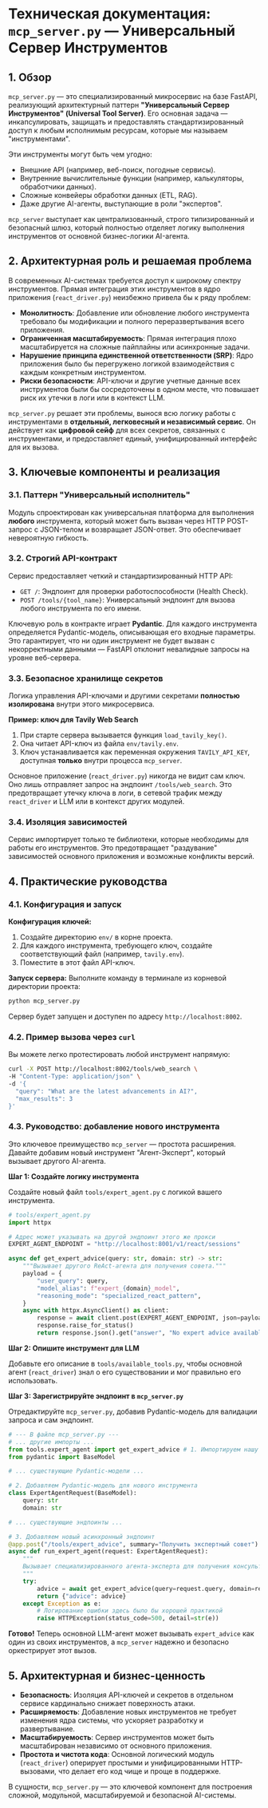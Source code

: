 # Техническая документация: `mcp_server.py` — Универсальный Сервер Инструментов

## 1. Обзор

`mcp_server.py` — это специализированный микросервис на базе FastAPI, реализующий архитектурный паттерн **"Универсальный Сервер Инструментов" (Universal Tool Server)**. Его основная задача — инкапсулировать, защищать и предоставлять стандартизированный доступ к любым исполнимым ресурсам, которые мы называем "инструментами".

Эти инструменты могут быть чем угодно:
*   Внешние API (например, веб-поиск, погодные сервисы).
*   Внутренние вычислительные функции (например, калькуляторы, обработчики данных).
*   Сложные конвейеры обработки данных (ETL, RAG).
*   Даже другие AI-агенты, выступающие в роли "экспертов".

`mcp_server` выступает как централизованный, строго типизированный и безопасный шлюз, который полностью отделяет логику выполнения инструментов от основной бизнес-логики AI-агента.

## 2. Архитектурная роль и решаемая проблема

В современных AI-системах требуется доступ к широкому спектру инструментов. Прямая интеграция этих инструментов в ядро приложения (`react_driver.py`) неизбежно привела бы к ряду проблем:

*   **Монолитность**: Добавление или обновление любого инструмента требовало бы модификации и полного переразвертывания всего приложения.
*   **Ограниченная масштабируемость**: Прямая интеграция плохо масштабируется на сложные пайплайны или асинхронные задачи.
*   **Нарушение принципа единственной ответственности (SRP)**: Ядро приложения было бы перегружено логикой взаимодействия с каждым конкретным инструментом.
*   **Риски безопасности**: API-ключи и другие учетные данные всех инструментов были бы сосредоточены в одном месте, что повышает риск их утечки в логи или в контекст LLM.

`mcp_server.py` решает эти проблемы, вынося всю логику работы с инструментами в **отдельный, легковесный и независимый сервис**. Он действует как **цифровой сейф** для всех секретов, связанных с инструментами, и предоставляет единый, унифицированный интерфейс для их вызова.

## 3. Ключевые компоненты и реализация

### 3.1. Паттерн "Универсальный исполнитель"

Модуль спроектирован как универсальная платформа для выполнения **любого** инструмента, который может быть вызван через HTTP POST-запрос с JSON-телом и возвращает JSON-ответ. Это обеспечивает невероятную гибкость.

### 3.2. Строгий API-контракт

Сервис предоставляет четкий и стандартизированный HTTP API:

*   `GET /`: Эндпоинт для проверки работоспособности (Health Check).
*   `POST /tools/{tool_name}`: Универсальный эндпоинт для вызова любого инструмента по его имени.

Ключевую роль в контракте играет **Pydantic**. Для каждого инструмента определяется Pydantic-модель, описывающая его входные параметры. Это гарантирует, что ни один инструмент не будет вызван с некорректными данными — FastAPI отклонит невалидные запросы на уровне веб-сервера.

### 3.3. Безопасное хранилище секретов

Логика управления API-ключами и другими секретами **полностью изолирована** внутри этого микросервиса.

**Пример: ключ для Tavily Web Search**
1.  При старте сервера вызывается функция `load_tavily_key()`.
2.  Она читает API-ключ из файла `env/tavily.env`.
3.  Ключ устанавливается как переменная окружения `TAVILY_API_KEY`, доступная **только** внутри процесса `mcp_server`.

Основное приложение (`react_driver.py`) никогда не видит сам ключ. Оно лишь отправляет запрос на эндпоинт `/tools/web_search`. Это предотвращает утечку ключа в логи, в сетевой трафик между `react_driver` и LLM или в контекст других модулей.

### 3.4. Изоляция зависимостей

Сервис импортирует только те библиотеки, которые необходимы для работы его инструментов. Это предотвращает "раздувание" зависимостей основного приложения и возможные конфликты версий.

## 4. Практические руководства

### 4.1. Конфигурация и запуск

**Конфигурация ключей:**
1.  Создайте директорию `env/` в корне проекта.
2.  Для каждого инструмента, требующего ключ, создайте соответствующий файл (например, `tavily.env`).
3.  Поместите в этот файл API-ключ.

**Запуск сервера:**
Выполните команду в терминале из корневой директории проекта:
```bash
python mcp_server.py
```
Сервер будет запущен и доступен по адресу `http://localhost:8002`.

### 4.2. Пример вызова через `curl`

Вы можете легко протестировать любой инструмент напрямую:
```bash
curl -X POST http://localhost:8002/tools/web_search \
-H "Content-Type: application/json" \
-d '{
  "query": "What are the latest advancements in AI?",
  "max_results": 3
}'
```

### 4.3. Руководство: добавление нового инструмента

Это ключевое преимущество `mcp_server` — простота расширения. Давайте добавим новый инструмент "Агент-Эксперт", который вызывает другого AI-агента.

**Шаг 1: Создайте логику инструмента**

Создайте новый файл `tools/expert_agent.py` с логикой вашего инструмента.

```python
# tools/expert_agent.py
import httpx

# Адрес может указывать на другой эндпоинт этого же прокси
EXPERT_AGENT_ENDPOINT = "http://localhost:8001/v1/react/sessions"

async def get_expert_advice(query: str, domain: str) -> str:
    """Вызывает другого ReAct-агента для получения совета."""
    payload = {
        "user_query": query,
        "model_alias": f"expert_{domain}_model",
        "reasoning_mode": "specialized_react_pattern",
    }
    async with httpx.AsyncClient() as client:
        response = await client.post(EXPERT_AGENT_ENDPOINT, json=payload, timeout=300.0)
        response.raise_for_status()
        return response.json().get("answer", "No expert advice available.")
```

**Шаг 2: Опишите инструмент для LLM**

Добавьте его описание в `tools/available_tools.py`, чтобы основной агент (`react_driver`) знал о его существовании и мог правильно его использовать.

**Шаг 3: Зарегистрируйте эндпоинт в `mcp_server.py`**

Отредактируйте `mcp_server.py`, добавив Pydantic-модель для валидации запроса и сам эндпоинт.

```python
# --- В файле mcp_server.py ---
# ... другие импорты ...
from tools.expert_agent import get_expert_advice # 1. Импортируем нашу логику
from pydantic import BaseModel

# ... существующие Pydantic-модели ...

# 2. Добавляем Pydantic-модель для нового инструмента
class ExpertAgentRequest(BaseModel):
    query: str
    domain: str

# ... существующие эндпоинты ...

# 3. Добавляем новый асинхронный эндпоинт
@app.post("/tools/expert_advice", summary="Получить экспертный совет")
async def run_expert_agent(request: ExpertAgentRequest):
    """
    Вызывает специализированного агента-эксперта для получения консультации.
    """
    try:
        advice = await get_expert_advice(query=request.query, domain=request.domain)
        return {"advice": advice}
    except Exception as e:
        # Логирование ошибки здесь было бы хорошей практикой
        raise HTTPException(status_code=500, detail=str(e))
```

**Готово!** Теперь основной LLM-агент может вызывать `expert_advice` как один из своих инструментов, а `mcp_server` надежно и безопасно оркестрирует этот вызов.

## 5. Архитектурная и бизнес-ценность

*   **Безопасность**: Изоляция API-ключей и секретов в отдельном сервисе кардинально снижает поверхность атаки.
*   **Расширяемость**: Добавление новых инструментов не требует изменения ядра системы, что ускоряет разработку и развертывание.
*   **Масштабируемость**: Сервер инструментов может быть масштабирован независимо от основного приложения.
*   **Простота и чистота кода**: Основной логический модуль (`react_driver`) оперирует простыми и унифицированными HTTP-вызовами, что делает его код чище и проще в поддержке.

В сущности, `mcp_server.py` — это ключевой компонент для построения сложной, модульной, масштабируемой и безопасной AI-системы.